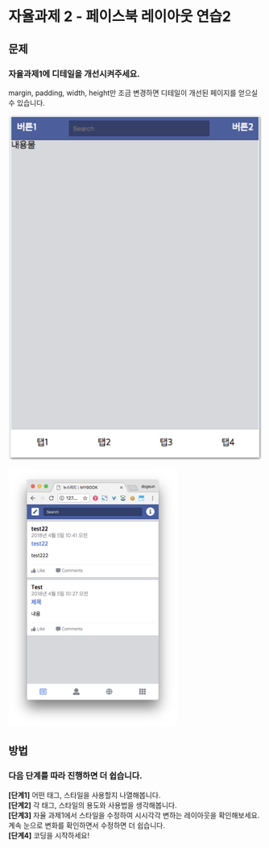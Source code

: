 # 자율과제 2 - 페이스북 레이아웃 연습2

## 문제

### 자율과제1에 디테일을 개선시켜주세요.

margin, padding, width, height만 조금 변경하면 디테일이 개선된 페이지를 얻으실 수 있습니다.

![&#xB611;&#xAC19;&#xC740; &#xD398;&#xC774;&#xC9C0;&#xB97C; &#xB9CC;&#xB4E4;&#xC5B4;&#xC8FC;&#xC138;&#xC694;. &#xC870;&#xAE08; &#xB2EC;&#xB77C;&#xB3C4; &#xC0C1;&#xAD00;&#xC5C6;&#xC2B5;&#xB2C8;&#xB2E4;.](../../.gitbook/assets/image%20%2867%29.png)

![&#xCD5C;&#xC885;&#xC801;&#xC73C;&#xB85C; &#xC774; &#xBAA8;&#xC2B5;&#xC744; &#xD5A5;&#xD574; &#xB2EC;&#xB824;&#xAC11;&#xB2C8;&#xB2E4;. \(&#xC624;&#xB298;&#xC740; &#xC544;&#xB2C8;&#xAD6C;&#xC694;.\)](../../.gitbook/assets/image%20%2845%29.png)

## 방법

### **다음** **단계를** **따라** **진행하면** **더** **쉽습니다.**

**\[단계1\]** 어떤 태그, 스타일을 사용할지 나열해봅니다.  
**\[단계2\]** 각 태그, 스타일의 용도와 사용법을 생각해봅니다.  
**\[단계3\]** 자율 과제1에서 스타일을 수정하여 시시각각 변하는 레이아웃을 확인해보세요. 계속 눈으로 변화를 확인하면서 수정하면 더 쉽습니다.  
**\[단계4\]** 코딩을 시작하세요!

